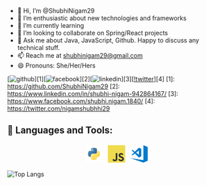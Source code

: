 - 👋 Hi, I’m @ShubhiNigam29
- 👀 I’m enthusiastic about new technologies and frameworks
- 🌱 I’m currently learning 
- 💞️ I’m looking to collaborate on Spring/React projects
- 💬 Ask me about Java, JavaScript, Github. Happy to discuss any technical stuff.
- 📫 Reach me at shubhinigam29@gmail.com
- 😄 Pronouns: She/Her/Hers

[![github](https://cloud.githubusercontent.com/assets/17016297/18839843/0e06a67a-83d2-11e6-993a-b35a182500e0.png)][1][![facebook](https://cloud.githubusercontent.com/assets/17016297/18839836/0a06deb4-83d2-11e6-8078-1d0974af0f63.png)][2][![linkedin](https://cloud.githubusercontent.com/assets/17016297/18839848/0fc7e74e-83d2-11e6-8c6a-277fc9d6e067.png)][3][[!twitter](http://i.imgur.com/tXSoThF.png)][4]
[1]: https://github.com/ShubhiNigam29
[2]: https://www.linkedin.com/in/shubhi-nigam-942864167/
[3]: https://www.facebook.com/shubhi.nigam.1840/
[4]: https://twitter.com/nigamshubhhi29

## 🧰 Languages and Tools:
<p align="center">
<img src="https://raw.githubusercontent.com/github/explore/80688e429a7d4ef2fca1e82350fe8e3517d3494d/topics/python/python.png" alt="Python" height="40" style="vertical-align:top; margin:4px">
<img src="https://raw.githubusercontent.com/github/explore/80688e429a7d4ef2fca1e82350fe8e3517d3494d/topics/javascript/javascript.png" alt="Javascript" height="40" style="vertical-align:top; margin:4px">
<img src="https://raw.githubusercontent.com/github/explore/80688e429a7d4ef2fca1e82350fe8e3517d3494d/topics/visual-studio-code/visual-studio-code.png" alt="VS Code" height="40" style="vertical-align:top; margin:4px">
</p>

![Top Langs](https://github-readme-stats.vercel.app/api/top-langs/?username=ShubhiNigam29Ioannou&theme=tokyonight)

<!---
ShubhiNigam29/ShubhiNigam29 is a ✨ special ✨ repository because its `README.md` (this file) appears on your GitHub profile.
You can click the Preview link to take a look at your changes.
--->
